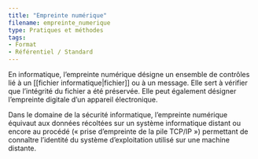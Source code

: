 ```yaml
---
title: "Empreinte numérique"
filename: empreinte_numerique
type: Pratiques et méthodes
tags:
- Format
- Référentiel / Standard
---
```


En informatique, l’empreinte numérique désigne un ensemble de contrôles lié à un [[fichier informatique|fichier]] ou à un message. Elle sert à vérifier que l’intégrité du fichier a été préservée. Elle peut également désigner l’empreinte digitale d’un appareil électronique. 

Dans le domaine de la sécurité informatique, l’empreinte numérique équivaut aux données récoltées sur un système informatique distant ou encore au procédé (« prise d’empreinte de la pile TCP/IP ») permettant de connaître l’identité du système d’exploitation utilisé sur une machine distante.

